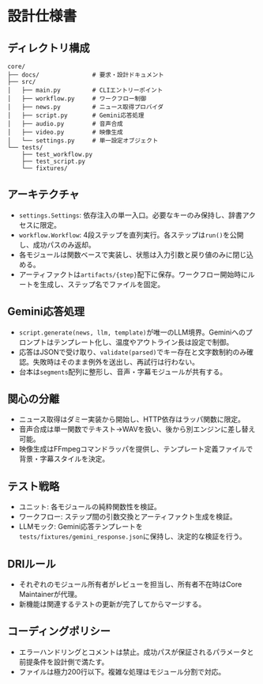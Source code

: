 # 設計仕様書

## ディレクトリ構成
```
core/
├── docs/               # 要求・設計ドキュメント
├── src/
│   ├── main.py         # CLIエントリーポイント
│   ├── workflow.py     # ワークフロー制御
│   ├── news.py         # ニュース取得プロバイダ
│   ├── script.py       # Gemini応答処理
│   ├── audio.py        # 音声合成
│   ├── video.py        # 映像生成
│   └── settings.py     # 単一設定オブジェクト
└── tests/
    ├── test_workflow.py
    ├── test_script.py
    └── fixtures/
```

## アーキテクチャ
- `settings.Settings`: 依存注入の単一入口。必要なキーのみ保持し、辞書アクセスに限定。
- `workflow.Workflow`: 4段ステップを直列実行。各ステップは`run()`を公開し、成功パスのみ返却。
- 各モジュールは関数ベースで実装し、状態は入力引数と戻り値のみに閉じ込める。
- アーティファクトは`artifacts/{step}`配下に保存。ワークフロー開始時にルートを生成し、ステップ名でファイルを固定。

## Gemini応答処理
- `script.generate(news, llm, template)`が唯一のLLM境界。Geminiへのプロンプトはテンプレート化し、温度やアウトライン長は設定で制御。
- 応答はJSONで受け取り、`validate(parsed)`でキー存在と文字数制約のみ確認。失敗時はそのまま例外を送出し、再試行は行わない。
- 台本は`segments`配列に整形し、音声・字幕モジュールが共有する。

## 関心の分離
- ニュース取得はダミー実装から開始し、HTTP依存はラッパ関数に限定。
- 音声合成は単一関数でテキスト→WAVを扱い、後から別エンジンに差し替え可能。
- 映像生成はFFmpegコマンドラッパを提供し、テンプレート定義ファイルで背景・字幕スタイルを決定。

## テスト戦略
- ユニット: 各モジュールの純粋関数性を検証。
- ワークフロー: ステップ間の引数交換とアーティファクト生成を検証。
- LLMモック: Gemini応答テンプレートを`tests/fixtures/gemini_response.json`に保持し、決定的な検証を行う。

## DRIルール
- それぞれのモジュール所有者がレビューを担当し、所有者不在時はCore Maintainerが代理。
- 新機能は関連するテストの更新が完了してからマージする。

## コーディングポリシー
- エラーハンドリングとコメントは禁止。成功パスが保証されるパラメータと前提条件を設計側で満たす。
- ファイルは極力200行以下。複雑な処理はモジュール分割で対応。
